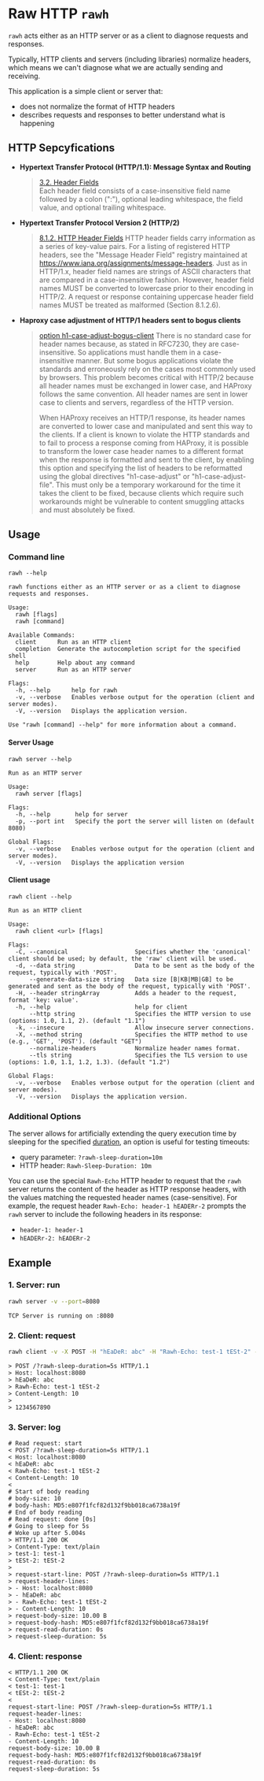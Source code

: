 # Raw HTTP `rawh`

`rawh` acts either as an HTTP server or as a client to diagnose requests and responses.

Typically, HTTP clients and servers (including libraries) normalize headers, which means we can't diagnose what we are actually sending and receiving.

This application is a simple client or server that:
- does not normalize the format of HTTP headers 
- describes requests and responses to better understand what is happening

## HTTP Sepcyfications

- **Hypertext Transfer Protocol (HTTP/1.1): Message Syntax and Routing**
  > [3.2. Header Fields](https://datatracker.ietf.org/doc/html/rfc7230#section-3.2)  
  > Each header field consists of a case-insensitive field name followed
  > by a colon (":"), optional leading whitespace, the field value, and
  > optional trailing whitespace.

- **Hypertext Transfer Protocol Version 2 (HTTP/2)**
  > [8.1.2.  HTTP Header Fields](https://datatracker.ietf.org/doc/html/rfc7540#section-8.1.2)
  > HTTP header fields carry information as a series of key-value pairs.
  > For a listing of registered HTTP headers, see the "Message Header
  > Field" registry maintained at <https://www.iana.org/assignments/message-headers>.
  > Just as in HTTP/1.x, header field names are strings of ASCII
  > characters that are compared in a case-insensitive fashion.  However,
  > header field names MUST be converted to lowercase prior to their
  > encoding in HTTP/2.  A request or response containing uppercase
  > header field names MUST be treated as malformed (Section 8.1.2.6).

- **Haproxy case adjustment of HTTP/1 headers sent to bogus clients**
  > [option h1-case-adjust-bogus-client](https://www.haproxy.com/documentation/haproxy-configuration-manual/2-8r1/#4.2-option%20h1-case-adjust-bogus-client)
  > There is no standard case for header names because, as stated in RFC7230,
  > they are case-insensitive. So applications must handle them in a case-
  > insensitive manner. But some bogus applications violate the standards and
  > erroneously rely on the cases most commonly used by browsers. This problem
  > becomes critical with HTTP/2 because all header names must be exchanged in
  > lower case, and HAProxy follows the same convention. All header names are
  > sent in lower case to clients and servers, regardless of the HTTP version.
  > 
  > When HAProxy receives an HTTP/1 response, its header names are converted to
  > lower case and manipulated and sent this way to the clients. If a client is
  > known to violate the HTTP standards and to fail to process a response coming
  > from HAProxy, it is possible to transform the lower case header names to a
  > different format when the response is formatted and sent to the client, by
  > enabling this option and specifying the list of headers to be reformatted
  > using the global directives "h1-case-adjust" or "h1-case-adjust-file". This
  > must only be a temporary workaround for the time it takes the client to be
  > fixed, because clients which require such workarounds might be vulnerable to
  > content smuggling attacks and must absolutely be fixed.

## Usage

### Command line

`rawh --help`
```text
rawh functions either as an HTTP server or as a client to diagnose requests and responses.

Usage:
  rawh [flags]
  rawh [command]

Available Commands:
  client      Run as an HTTP client
  completion  Generate the autocompletion script for the specified shell
  help        Help about any command
  server      Run as an HTTP server

Flags:
  -h, --help      help for rawh
  -v, --verbose   Enables verbose output for the operation (client and server modes).
  -V, --version   Displays the application version.

Use "rawh [command] --help" for more information about a command.
```

#### Server Usage
`rawh server --help`
```text
Run as an HTTP server

Usage:
  rawh server [flags]

Flags:
  -h, --help       help for server
  -p, --port int   Specify the port the server will listen on (default 8080)

Global Flags:
  -v, --verbose   Enables verbose output for the operation (client and server modes).
  -V, --version   Displays the application version 
```

#### Client usage
`rawh client --help`
```text
Run as an HTTP client

Usage:
  rawh client <url> [flags]

Flags:
  -C, --canonical                   Specifies whether the 'canonical' client should be used; by default, the 'raw' client will be used.
  -d, --data string                 Data to be sent as the body of the request, typically with 'POST'.
      --generate-data-size string   Data size [B|KB|MB|GB] to be generated and sent as the body of the request, typically with 'POST'.
  -H, --header stringArray          Adds a header to the request, format 'key: value'.
  -h, --help                        help for client
      --http string                 Specifies the HTTP version to use (options: 1.0, 1.1, 2). (default "1.1")
  -k, --insecure                    Allow insecure server connections.
  -X, --method string               Specifies the HTTP method to use (e.g., 'GET', 'POST'). (default "GET")
      --normalize-headers           Normalize header names format.
      --tls string                  Specifies the TLS version to use (options: 1.0, 1.1, 1.2, 1.3). (default "1.2")

Global Flags:
  -v, --verbose   Enables verbose output for the operation (client and server modes).
  -V, --version   Displays the application version.
```

### Additional Options

The server allows for artificially extending the query execution time by sleeping for the specified [duration](https://pkg.go.dev/time#ParseDuration), an option is useful for testing timeouts:
- query parameter: `?rawh-sleep-duration=10m`
- HTTP header: `Rawh-Sleep-Duration: 10m`

You can use the special `Rawh-Echo` HTTP header to request that the `rawh` server returns the content of the header as HTTP response headers, with the values matching the requested header names (case-sensitive).
For example, the request header `Rawh-Echo: header-1 hEADERr-2` prompts the `rawh` server to include the following headers in its response:
- `header-1: header-1`
- `hEADERr-2: hEADERr-2`


## Example

### 1. Server: run
```bash
rawh server -v --port=8080
```
```text
TCP Server is running on :8080
````
### 2. Client: request
```bash
rawh client -v -X POST -H "hEaDeR: abc" -H "Rawh-Echo: test-1 tESt-2" --generate-data-size=10B http://localhost:8080/?rawh-sleep-duration=5s
```
```text
> POST /?rawh-sleep-duration=5s HTTP/1.1
> Host: localhost:8080
> hEaDeR: abc
> Rawh-Echo: test-1 tESt-2
> Content-Length: 10
> 
> 1234567890
````

### 3. Server: log
```text
# Read request: start
< POST /?rawh-sleep-duration=5s HTTP/1.1
< Host: localhost:8080
< hEaDeR: abc
< Rawh-Echo: test-1 tESt-2
< Content-Length: 10
< 
# Start of body reading
# body-size: 10
# body-hash: MD5:e807f1fcf82d132f9bb018ca6738a19f
# End of body reading
# Read request: done [0s]
# Going to sleep for 5s
# Woke up after 5.004s
> HTTP/1.1 200 OK
> Content-Type: text/plain
> test-1: test-1
> tESt-2: tESt-2
> 
> request-start-line: POST /?rawh-sleep-duration=5s HTTP/1.1
> request-header-lines:
> - Host: localhost:8080
> - hEaDeR: abc
> - Rawh-Echo: test-1 tESt-2
> - Content-Length: 10
> request-body-size: 10.00 B
> request-body-hash: MD5:e807f1fcf82d132f9bb018ca6738a19f
> request-read-duration: 0s
> request-sleep-duration: 5s
```  

### 4. Client: response
```text
< HTTP/1.1 200 OK
< Content-Type: text/plain
< test-1: test-1
< tESt-2: tESt-2
< 
request-start-line: POST /?rawh-sleep-duration=5s HTTP/1.1
request-header-lines:
- Host: localhost:8080
- hEaDeR: abc
- Rawh-Echo: test-1 tESt-2
- Content-Length: 10
request-body-size: 10.00 B
request-body-hash: MD5:e807f1fcf82d132f9bb018ca6738a19f
request-read-duration: 0s
request-sleep-duration: 5s
```
